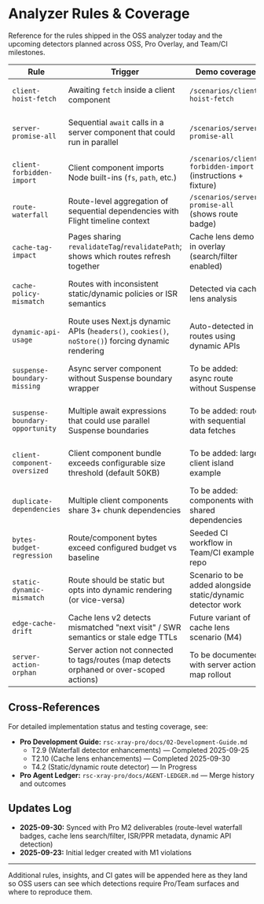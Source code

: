 # Analyzer Rules & Coverage

Reference for the rules shipped in the OSS analyzer today and the upcoming detectors planned across OSS, Pro Overlay, and Team/CI milestones.

| Rule                            | Trigger                                                                                           | Demo coverage                                                 | Analyzer artifact                                                                     | Overlay / CI surface                                                                | Status                         |
| ------------------------------- | ------------------------------------------------------------------------------------------------- | ------------------------------------------------------------- | ------------------------------------------------------------------------------------- | ----------------------------------------------------------------------------------- | ------------------------------ |
| `client-hoist-fetch`            | Awaiting `fetch` inside a client component                                                        | `/scenarios/client-hoist-fetch`                               | `module:app/(scenarios)/scenarios/client-hoist-fetch/page.tsx`                        | Included in static report; overlay adds live hydration context                      | Released (OSS M1)              |
| `server-promise-all`            | Sequential `await` calls in a server component that could run in parallel                         | `/scenarios/server-promise-all`                               | `module:app/(scenarios)/scenarios/server-promise-all/page.tsx`                        | Report suggestions + overlay route-level waterfall badges with Flight timeline data | Released (OSS M1, Pro M2)      |
| `client-forbidden-import`       | Client component imports Node built-ins (`fs`, `path`, etc.)                                      | `/scenarios/client-forbidden-import` (instructions + fixture) | `module:app/(scenarios)/scenarios/client-forbidden-import/ForbiddenImportExample.tsx` | Shows as report diagnostic; VS Code extension will surface it inline                | Released (OSS M1)              |
| `route-waterfall`               | Route-level aggregation of sequential dependencies with Flight timeline context                   | `/scenarios/server-promise-all` (shows route badge)           | Analyzer lifts `server-promise-all` findings to route-scoped suggestions              | Overlay shows route-level waterfall badge + tooltip with aggregated file context    | Released (Pro M2)              |
| `cache-tag-impact`              | Pages sharing `revalidateTag`/`revalidatePath`; shows which routes refresh together               | Cache lens demo in overlay (search/filter enabled)            | Cache lens metadata with ISR/PPR policy detection                                     | Overlay cache lens with search, policy mismatch warnings, route metadata            | Released (Pro M2)              |
| `cache-policy-mismatch`         | Routes with inconsistent static/dynamic policies or ISR semantics                                 | Detected via cache lens analysis                              | Route `dynamic`/`revalidate` metadata in model                                        | Cache lens warnings for mismatched policies; "SWR next visit" hints for ISR routes  | Released (Pro M2)              |
| `dynamic-api-usage`             | Route uses Next.js dynamic APIs (`headers()`, `cookies()`, `noStore()`) forcing dynamic rendering | Auto-detected in routes using dynamic APIs                    | OSS analyzer infers dynamic rendering and sets route strategy                         | Overlay Boundary Tree shows route strategy badge (Dynamic/ISR/Static/Manual)        | In Progress (OSS, Pro M4)      |
| `suspense-boundary-missing`     | Async server component without Suspense boundary wrapper                                          | To be added: async route without Suspense                     | Suggestion with file/line for missing boundary placements                             | Overlay highlights suggested Suspense placements; codemod available for wrapping    | Released (OSS M4, rsc-xray#94) |
| `suspense-boundary-opportunity` | Multiple await expressions that could use parallel Suspense boundaries                            | To be added: route with sequential data fetches               | Suggestion with parallel streaming opportunity guidance                               | Overlay visualizes parallel vs sequential Suspense opportunities                    | Released (OSS M4, rsc-xray#94) |
| `client-component-oversized`    | Client component bundle exceeds configurable size threshold (default 50KB)                        | To be added: large client island example                      | Diagnostic with current size, threshold, and overage percentage                       | Budget dashboard warnings; overlay size badges with threshold status                | Released (OSS M4, rsc-xray#95) |
| `duplicate-dependencies`        | Multiple client components share 3+ chunk dependencies                                            | To be added: components with shared dependencies              | Diagnostic listing shared chunks and affected components                              | Overlay dependency graph view; suggestions for code extraction or dynamic imports   | Released (OSS M4, rsc-xray#95) |
| `bytes-budget-regression`       | Route/component bytes exceed configured budget vs baseline                                        | Seeded CI workflow in Team/CI example repo                    | Budget comparison JSON + PR comment formatter                                         | GitHub Action comment + required check                                              | Planned (Team/CI M3)           |
| `static-dynamic-mismatch`       | Route should be static but opts into dynamic rendering (or vice-versa)                            | Scenario to be added alongside static/dynamic detector work   | Analyzer flags + CLI warning; overlay highlights affected routes                      | Overlay route strategy badges with policy recommendations                           | In Progress (Pro M4)           |
| `edge-cache-drift`              | Cache lens v2 detects mismatched "next visit" / SWR semantics or stale edge TTLs                  | Future variant of cache lens scenario (M4)                    | Extended cache lens metadata                                                          | Overlay "next visit" projections + docs                                             | Planned (Pro M4)               |
| `server-action-orphan`          | Server action not connected to tags/routes (map detects orphaned or over-scoped actions)          | To be documented with server actions map rollout              | Server actions graph export                                                           | Overlay server actions map                                                          | Planned (Pro M4)               |

## Cross-References

For detailed implementation status and testing coverage, see:

- **Pro Development Guide:** `rsc-xray-pro/docs/02-Development-Guide.md`
  - T2.9 (Waterfall detector enhancements) — Completed 2025-09-25
  - T2.10 (Cache lens enhancements) — Completed 2025-09-30
  - T4.2 (Static/dynamic route detector) — In Progress
- **Pro Agent Ledger:** `rsc-xray-pro/docs/AGENT-LEDGER.md` — Merge history and outcomes

## Updates Log

- **2025-09-30:** Synced with Pro M2 deliverables (route-level waterfall badges, cache lens search/filter, ISR/PPR metadata, dynamic API detection)
- **2025-09-23:** Initial ledger created with M1 violations

---

Additional rules, insights, and CI gates will be appended here as they land so OSS users can see which detections require Pro/Team surfaces and where to reproduce them.
